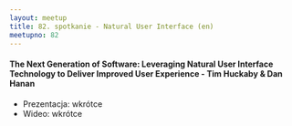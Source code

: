```yaml
---
layout: meetup
title: 82. spotkanie - Natural User Interface (en)
meetupno: 82
---
```


#### The Next Generation of Software: Leveraging Natural User Interface Technology to Deliver Improved User Experience - Tim Huckaby & Dan Hanan
* Prezentacja: wkrótce
* Wideo: wkrótce
